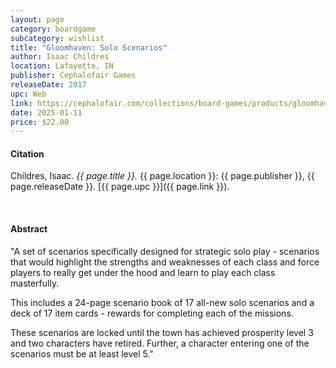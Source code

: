 ```yaml
---
layout: page
category: boardgame
subcategory: wishlist
title: "Gloomhaven: Solo Scenarios"
author: Isaac Childres
location: Lafayette, IN
publisher: Cephalofair Games
releaseDate: 2017
upc: Web
link: https://cephalofair.com/collections/board-games/products/gloomhaven-2nd-edition-solo-scenarios
date: 2025-01-11
price: $22.00
---
```


#### Citation

Childres, Isaac. *{{ page.title }}.* {{ page.location }}: {{ page.publisher }}, {{ page.releaseDate }}. [{{ page.upc }}]({{ page.link }}).

<br>


#### Abstract

"A set of scenarios specifically designed for strategic solo play - scenarios that would highlight the strengths and weaknesses of each class and force players to really get under the hood and learn to play each class masterfully.

This includes a 24-page scenario book of 17 all-new solo scenarios and a deck of 17 item cards - rewards for completing each of the missions.

These scenarios are locked until the town has achieved prosperity level 3 and two characters have retired. Further, a character entering one of the scenarios must be at least level 5."

